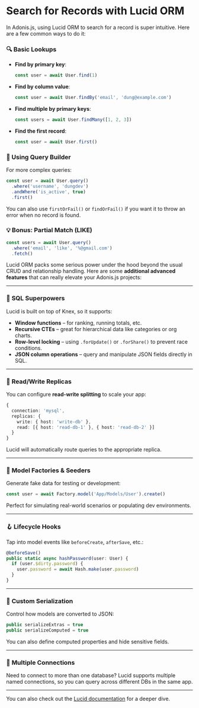 # Search for Records with Lucid ORM

In Adonis.js, using Lucid ORM to search for a record is super intuitive. Here are a few common ways to do it:

### 🔍 Basic Lookups

- **Find by primary key**:
  ```ts
  const user = await User.find(1)
  ```

- **Find by column value**:
  ```ts
  const user = await User.findBy('email', 'dung@example.com')
  ```

- **Find multiple by primary keys**:
  ```ts
  const users = await User.findMany([1, 2, 3])
  ```

- **Find the first record**:
  ```ts
  const user = await User.first()
  ```

### 🧠 Using Query Builder

For more complex queries:

```ts
const user = await User.query()
  .where('username', 'dungdev')
  .andWhere('is_active', true)
  .first()
```

You can also use `firstOrFail()` or `findOrFail()` if you want it to throw an error when no record is found.

### 💡 Bonus: Partial Match (LIKE)

```ts
const users = await User.query()
  .where('email', 'like', '%@gmail.com')
  .fetch()
```

Lucid ORM packs some serious power under the hood beyond the usual CRUD and relationship handling. Here are some **additional advanced features** that can really elevate your Adonis.js projects:

---

### 🧠 **SQL Superpowers**
Lucid is built on top of Knex, so it supports:
- **Window functions** – for ranking, running totals, etc.
- **Recursive CTEs** – great for hierarchical data like categories or org charts.
- **Row-level locking** – using `.forUpdate()` or `.forShare()` to prevent race conditions.
- **JSON column operations** – query and manipulate JSON fields directly in SQL.

---

### 🧰 **Read/Write Replicas**
You can configure **read-write splitting** to scale your app:
```ts
{
  connection: 'mysql',
  replicas: {
    write: { host: 'write-db' },
    read: [{ host: 'read-db-1' }, { host: 'read-db-2' }]
  }
}
```
Lucid will automatically route queries to the appropriate replica.

---

### 🧪 **Model Factories & Seeders**
Generate fake data for testing or development:
```ts
const user = await Factory.model('App/Models/User').create()
```
Perfect for simulating real-world scenarios or populating dev environments.

---

### 🪝 **Lifecycle Hooks**
Tap into model events like `beforeCreate`, `afterSave`, etc.:
```ts
@beforeSave()
public static async hashPassword(user: User) {
  if (user.$dirty.password) {
    user.password = await Hash.make(user.password)
  }
}
```

---

### 🧩 **Custom Serialization**
Control how models are converted to JSON:
```ts
public serializeExtras = true
public serializeComputed = true
```
You can also define computed properties and hide sensitive fields.

---

### 🧬 **Multiple Connections**
Need to connect to more than one database? Lucid supports multiple named connections, so you can query across different DBs in the same app.

---

You can also check out the [Lucid documentation](https://lucid.adonisjs.com/docs/introduction) for a deeper dive.